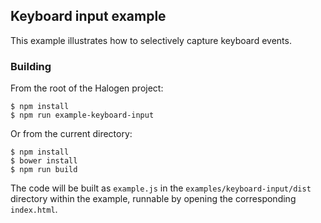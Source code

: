 ## Keyboard input example

This example illustrates how to selectively capture keyboard events.

### Building

From the root of the Halogen project:

```
$ npm install
$ npm run example-keyboard-input
```

Or from the current directory:

```
$ npm install
$ bower install
$ npm run build
```

The code will be built as `example.js` in the
`examples/keyboard-input/dist` directory within the example, runnable by
opening the corresponding `index.html`.
